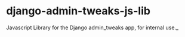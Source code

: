 django-admin-tweaks-js-lib
==========================

Javascript Library for the Django admin_tweaks app, for internal use._

